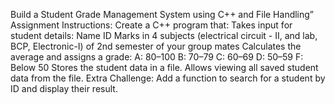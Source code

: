 Build a Student Grade Management System using C++ and File Handling”
Assignment Instructions:
Create a C++ program that:
Takes input for student details:
Name
ID
Marks in 4 subjects (electrical circuit - II, and lab, BCP, Electronic-I) of 2nd semester of your group mates
Calculates the average and assigns a grade:
A: 80–100
B: 70–79
C: 60–69
D: 50–59
F: Below 50
Stores the student data in a file.
Allows viewing all saved student data from the file.
Extra Challenge:
Add a function to search for a student by ID and display their result.
